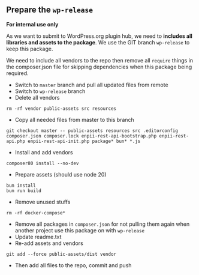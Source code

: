 ## Prepare the `wp-release`
**For internal use only**

As we want to submit to WordPress.org plugin hub, we need to **includes all libraries and assets to the package**. We use the GIT branch `wp-release` to keep this package.

We need to include all vendors to the repo then remove all `require` things in the composer.json file for skipping dependencies when this package being required.
- Switch to `master` branch and pull all updated files from remote
- Switch to `wp-release` branch
- Delete all vendors
```
rm -rf vendor public-assets src resources
```

- Copy all needed files from master to this branch
```
git checkout master -- public-assets resources src .editorconfig composer.json composer.lock enpii-rest-api-bootstrap.php enpii-rest-api.php enpii-rest-api-init.php package* bun* *.js
```

- Install and add vendors
```
composer80 install --no-dev
```

- Prepare assets (should use node 20)
```
bun install
bun run build
```

- Remove unused stuffs
```
rm -rf docker-compose*
```

- Remove all packages in `composer.json` for not pulling them again when another project use this package on with `wp-release`
- Update readme.txt
- Re-add assets and vendors
```
git add --force public-assets/dist vendor
```

- Then add all files to the repo, commit and push
